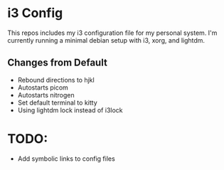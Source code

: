 
# i3 Config
This repos includes my i3 configuration file for my personal system. I'm currently running a minimal debian setup with i3, xorg, and lightdm. 

## Changes from Default 
- Rebound directions to hjkl
- Autostarts picom
- Autostarts nitrogen
- Set default terminal to kitty
- Using lightdm lock instead of i3lock

# TODO:
- Add symbolic links to config files

